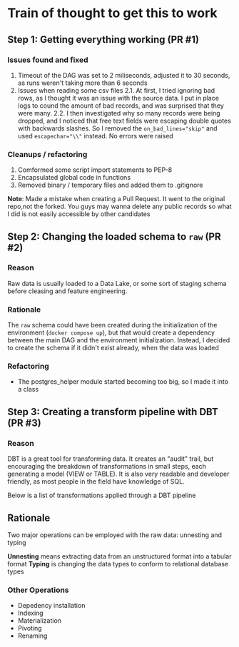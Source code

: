 # Train of thought to get this to work

## Step 1: Getting everything working (PR #1)

### Issues found and fixed
1. Timeout of the DAG was set to 2 miliseconds, adjusted it to 30 seconds, as runs weren't taking more than 6 seconds
2. Issues when reading some csv files
    2.1. At first, I tried ignoring bad rows, as I thought it was an issue with the source data. I put in place logs to cound the amount of bad records, and was surprised that they were many.
    2.2. I then investigated why so many records were being dropped, and I noticed that free text fields were escaping double quotes with backwards slashes. So I removed the `on_bad_lines="skip"` and used `escapechar="\\"` instead. No errors were raised

### Cleanups / refactoring
1. Comformed some script import statements to PEP-8
2. Encapsulated global code in functions
3. Removed binary / temporary files and added them to .gitignore

**Note**: Made a mistake when creating a Pull Request. It went to the original repo,not the forked. You guys may wanna delete any public records so what I did is not easily accessible by other candidates

## Step 2: Changing the loaded schema to `raw` (PR #2)

### Reason

Raw data is usually loaded to a Data Lake, or some sort of staging schema before cleasing and feature engineering.

### Rationale

The `raw` schema could have been created during the initialization of the environment (`docker compose up`), but that would create a dependency between the main DAG and the environment initialization. Instead, I decided to create the schema if it didn't exist already, when the data was loaded

### Refactoring

- The postgres_helper module started becoming too big, so I made it into a class

## Step 3: Creating a transform pipeline with DBT (PR #3)

### Reason

DBT is a great tool for transforming data. It creates an "audit" trail, but encouraging the breakdown of transformations in small steps, each generating a model (VIEW or TABLE). It is also very readable and developer friendly, as most people in the field have knowledge of SQL.

Below is a list of transformations applied through a DBT pipeline

## Rationale

Two major operations can be employed with the raw data: unnesting and typing

**Unnesting** means extracting data from an unstructured format into a tabular format
**Typing** is changing the data types to conform to relational database types

### Other Operations
- Depedency installation
- Indexing
- Materialization
- Pivoting
- Renaming